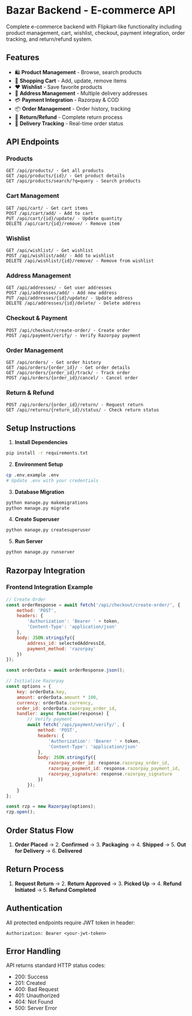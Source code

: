 # Bazar Backend - E-commerce API

Complete e-commerce backend with Flipkart-like functionality including product management, cart, wishlist, checkout, payment integration, order tracking, and return/refund system.

## Features

- 🛍️ **Product Management** - Browse, search products
- 🛒 **Shopping Cart** - Add, update, remove items
- ❤️ **Wishlist** - Save favorite products
- 📍 **Address Management** - Multiple delivery addresses
- 💳 **Payment Integration** - Razorpay & COD
- 📦 **Order Management** - Order history, tracking
- 🔄 **Return/Refund** - Complete return process
- 🚚 **Delivery Tracking** - Real-time order status

## API Endpoints

### Products
```
GET /api/products/ - Get all products
GET /api/products/{id}/ - Get product details
GET /api/products/search/?q=query - Search products
```

### Cart Management
```
GET /api/cart/ - Get cart items
POST /api/cart/add/ - Add to cart
PUT /api/cart/{id}/update/ - Update quantity
DELETE /api/cart/{id}/remove/ - Remove item
```

### Wishlist
```
GET /api/wishlist/ - Get wishlist
POST /api/wishlist/add/ - Add to wishlist
DELETE /api/wishlist/{id}/remove/ - Remove from wishlist
```

### Address Management
```
GET /api/addresses/ - Get user addresses
POST /api/addresses/add/ - Add new address
PUT /api/addresses/{id}/update/ - Update address
DELETE /api/addresses/{id}/delete/ - Delete address
```

### Checkout & Payment
```
POST /api/checkout/create-order/ - Create order
POST /api/payment/verify/ - Verify Razorpay payment
```

### Order Management
```
GET /api/orders/ - Get order history
GET /api/orders/{order_id}/ - Get order details
GET /api/orders/{order_id}/track/ - Track order
POST /api/orders/{order_id}/cancel/ - Cancel order
```

### Return & Refund
```
POST /api/orders/{order_id}/return/ - Request return
GET /api/returns/{return_id}/status/ - Check return status
```

## Setup Instructions

1. **Install Dependencies**
```bash
pip install -r requirements.txt
```

2. **Environment Setup**
```bash
cp .env.example .env
# Update .env with your credentials
```

3. **Database Migration**
```bash
python manage.py makemigrations
python manage.py migrate
```

4. **Create Superuser**
```bash
python manage.py createsuperuser
```

5. **Run Server**
```bash
python manage.py runserver
```

## Razorpay Integration

### Frontend Integration Example
```javascript
// Create Order
const orderResponse = await fetch('/api/checkout/create-order/', {
    method: 'POST',
    headers: {
        'Authorization': 'Bearer ' + token,
        'Content-Type': 'application/json'
    },
    body: JSON.stringify({
        address_id: selectedAddressId,
        payment_method: 'razorpay'
    })
});

const orderData = await orderResponse.json();

// Initialize Razorpay
const options = {
    key: orderData.key,
    amount: orderData.amount * 100,
    currency: orderData.currency,
    order_id: orderData.razorpay_order_id,
    handler: async function(response) {
        // Verify payment
        await fetch('/api/payment/verify/', {
            method: 'POST',
            headers: {
                'Authorization': 'Bearer ' + token,
                'Content-Type': 'application/json'
            },
            body: JSON.stringify({
                razorpay_order_id: response.razorpay_order_id,
                razorpay_payment_id: response.razorpay_payment_id,
                razorpay_signature: response.razorpay_signature
            })
        });
    }
};

const rzp = new Razorpay(options);
rzp.open();
```

## Order Status Flow

1. **Order Placed** → 2. **Confirmed** → 3. **Packaging** → 4. **Shipped** → 5. **Out for Delivery** → 6. **Delivered**

## Return Process

1. **Request Return** → 2. **Return Approved** → 3. **Picked Up** → 4. **Refund Initiated** → 5. **Refund Completed**

## Authentication

All protected endpoints require JWT token in header:
```
Authorization: Bearer <your-jwt-token>
```

## Error Handling

API returns standard HTTP status codes:
- 200: Success
- 201: Created
- 400: Bad Request
- 401: Unauthorized
- 404: Not Found
- 500: Server Error